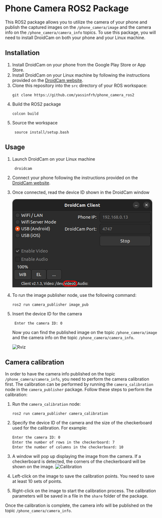 # Phone Camera ROS2 Package

This ROS2 package allows you to utilize the camera of your phone and publish the captured images on the `/phone_camera/image` and the camera info on the `/phone_camera/camera_info` topics. To use this package, you will need to install DroidCam on both your phone and your Linux machine.

## Installation

1. Install DroidCam on your phone from the Google Play Store or App Store.
2. Install DroidCam on your Linux machine by following the instructions provided on the [DroidCam website](https://www.dev47apps.com/droidcam/linux/).
3. Clone this repository into the `src` directory of your ROS workspace:
    ```
    git clone https://github.com/yassinfrh/phone_camera_ros2
    ```
4. Build the ROS2 package
    ```
    colcon build
    ```
5. Source the workspace
   ```
    source install/setup.bash
    ```
## Usage

1. Launch DroidCam on your Linux machine
   ```
    droidcam
    ```
2. Connect your phone following the instructions provided on the [DroidCam website](https://www.dev47apps.com/droidcam/connect/).
3. Once connected, read the device ID shown in the DroidCam window

    ![DroidCam Device ID](droidcam.png)

4. To run the image publisher node, use the following command:

    ```
    ros2 run camera_publisher image_pub
    ```

5. Insert the device ID for the camera
   ```
    Enter the camera ID: 0
    ```

    Now you can find the published image on the topic `/phone_camera/image` and the camera info on the topic `/phone_camera/camera_info`.

    ![Rviz](rviz.png)


## Camera calibration

In order to have the camera info published on the topic `/phone_camera/camera_info`, you need to perform the camera calibration first. The calibration can be performed by running the `camera_calibration` node in the `camera_publisher` package. Follow these steps to perform the calibration:

1. Run the `camera_calibration` node:
    ```
    ros2 run camera_publisher camera_calibration
    ```
2. Specify the device ID of the camera and the size of the checkerboard used for the calibration. For example:
    ```
    Enter the camera ID: 0
    Enter the number of rows in the checkerboard: 7
    Enter the number of columns in the checkerboard: 10
    ```
3. A window will pop up displaying the image from the camera. If a checkerboard is detected, the corners of the checkerboard will be shown on the image.
   ![Calibration](calibration.png)

4. Left-click on the image to save the calibration points. You need to save at least 10 sets of points.
   
5. Right-click on the image to start the calibration process. The calibration parameters will be saved in a file in the `share` folder of the package.

Once the calibration is complete, the camera info will be published on the topic `/phone_camera/camera_info`.